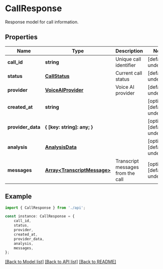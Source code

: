 # CallResponse

Response model for call information.

## Properties

Name | Type | Description | Notes
------------ | ------------- | ------------- | -------------
**call_id** | **string** | Unique call identifier | [default to undefined]
**status** | [**CallStatus**](CallStatus.md) | Current call status | [default to undefined]
**provider** | [**VoiceAIProvider**](VoiceAIProvider.md) | Voice AI provider | [default to undefined]
**created_at** | **string** |  | [optional] [default to undefined]
**provider_data** | **{ [key: string]: any; }** |  | [optional] [default to undefined]
**analysis** | [**AnalysisData**](AnalysisData.md) |  | [optional] [default to undefined]
**messages** | [**Array&lt;TranscriptMessage&gt;**](TranscriptMessage.md) | Transcript messages from the call | [optional] [default to undefined]

## Example

```typescript
import { CallResponse } from './api';

const instance: CallResponse = {
    call_id,
    status,
    provider,
    created_at,
    provider_data,
    analysis,
    messages,
};
```

[[Back to Model list]](../README.md#documentation-for-models) [[Back to API list]](../README.md#documentation-for-api-endpoints) [[Back to README]](../README.md)
